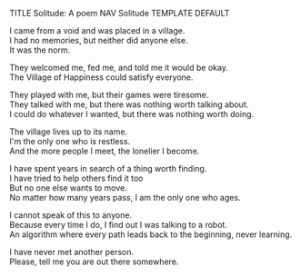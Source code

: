 TITLE Solitude: A poem
NAV Solitude
TEMPLATE DEFAULT

I came from a void and was placed in a village.  
I had no memories, but neither did anyone else.  
It was the norm.

They welcomed me, fed me, and told me it would be okay.  
The Village of Happiness could satisfy everyone.

They played with me, but their games were tiresome.  
They talked with me, but there was nothing worth talking about.  
I could do whatever I wanted, but there was nothing worth doing.

The village lives up to its name.  
I'm the only one who is restless.  
And the more people I meet, the lonelier I become.

I have spent years in search of a thing worth finding.  
I have tried to help others find it too  
But no one else wants to move.  
No matter how many years pass, I am the only one who ages.

I cannot speak of this to anyone.  
Because every time I do, I find out I was talking to a robot.  
An algorithm where every path leads back to the beginning, never learning.

I have never met another person.  
Please, tell me you are out there somewhere.
